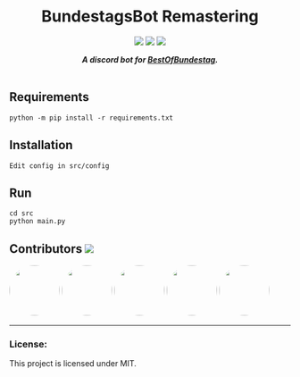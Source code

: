 <h1 align="center">BundestagsBot Remastering</h1>
<p align="center">
<a href="https://discord.gg/ezMtSwR"><img src="https://discordapp.com/api/guilds/531445761733296130/embed.png"/></a>
<a href="https://github.com/bundestagsbot/bundestagsBot/blob/master/LICENSE"><img src="https://img.shields.io/github/license/bundestagsBot/bundestagsBot.svg"/></a>
<img src="http://hits.dwyl.io/bundestagsbot/bundestagsbot.svg)](http://hits.dwyl.io/bundestagsbot/bundestagsbot"/>
</p>
<div align="center">
     <strong><i>
          A discord bot for <a href="https://www.youtube.com/channel/UCkN8kMDOekn8uxxxsvwEnow">BestOfBundestag</a>. 
     </i></strong>
</div>
<br/>

## Requirements
```
python -m pip install -r requirements.txt
```

## Installation
```
Edit config in src/config
```

## Run
```
cd src
python main.py
```

## Contributors <img src="https://img.shields.io/badge/contributions-welcome-brightgreen.svg?style=flat"/>
<a href="https://github.com/zaanposni"><img src="https://avatars3.githubusercontent.com/u/24491035?s=460&v=4"
                                            height=90px, width=90px style="border-radius: 50%" /></a>
<a href="https://github.com/loknop"><img src="https://avatars1.githubusercontent.com/u/43909694?s=460&v=4"
                                            height=90px, width=90px style="border-radius: 50%" /></a>
<a href="https://github.com/MarkGeiger"><img src="https://avatars2.githubusercontent.com/u/15717249?s=460&v=4"
                                            height=90px, width=90px style="border-radius: 50%" /></a>
<a href="https://github.com/itsCryne"><img src="https://avatars0.githubusercontent.com/u/51213332?s=460&v=4"
                                            height=90px, width=90px style="border-radius: 50%" /></a>
<a href="https://github.com/FelixRewer"><img src="https://avatars0.githubusercontent.com/u/39186283?s=460&v=4"
                                            height=90px, width=90px style="border-radius: 50%" /></a>
<hr />

### License:

This project is licensed under MIT.
